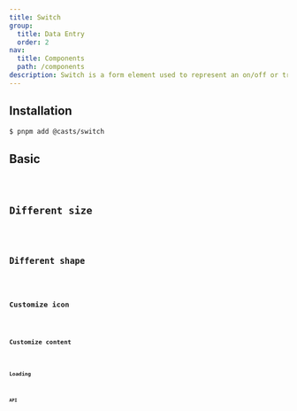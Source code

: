 ```yaml
---
title: Switch
group:
  title: Data Entry
  order: 2
nav:
  title: Components
  path: /components
description: Switch is a form element used to represent an on/off or true/false state.
---
```


## Installation

```bash
$ pnpm add @casts/switch
```

## Basic

<code src="../examples/basic.tsx" />

## Different size

<code src="../examples/different-size.tsx" />

## Different shape

<code src="../examples/different-shape.tsx" />

## Customize icon

<code src="../examples/customize-icon.tsx" />

## Customize content

<code src="../examples/customize-content.tsx" />

## Loading

<code src="../examples/loading.tsx" />

## API

<API src="@casts/switch" />
